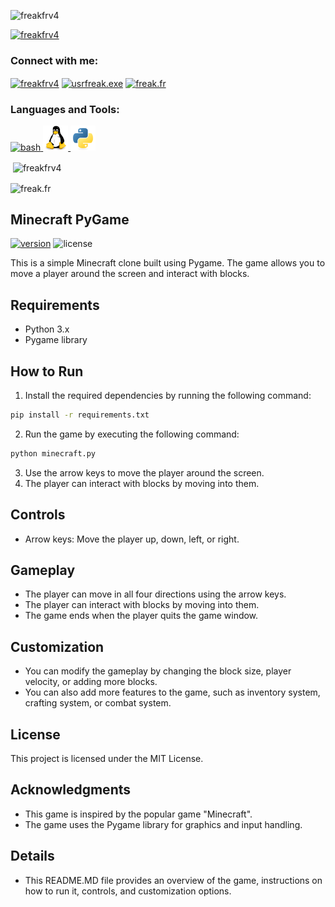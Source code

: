 

<p align="left"> <img src="https://komarev.com/ghpvc/?username=freakfrv4&label=Profile%20views&color=0e75b6&style=flat" alt="freakfrv4" /> </p>

<p align="left"> <a href="https://twitter.com/freakfrv4" target="blank"><img src="https://img.shields.io/twitter/follow/Freak.fr?logo=twitter&style=for-the-badge" alt="freakfrv4" /></a> </p>

<h3 align="left">Connect with me:</h3>
<p align="left">
<a href="https://twitter.com/freakfrv4" target="blank"><img align="center" src="https://raw.githubusercontent.com/rahuldkjain/github-profile-readme-generator/master/src/images/icons/Social/twitter.svg" alt="freakfrv4" height="30" width="40" /></a>
<a href="https://instagram.com/usrfreak.exe" target="blank"><img align="center" src="https://raw.githubusercontent.com/rahuldkjain/github-profile-readme-generator/master/src/images/icons/Social/instagram.svg" alt="usrfreak.exe" height="30" width="40" /></a>
<a href="https://discord.gg/freak.fr" target="blank"><img align="center" src="https://raw.githubusercontent.com/rahuldkjain/github-profile-readme-generator/master/src/images/icons/Social/discord.svg" alt="freak.fr" height="30" width="40" /></a>
</p>

<h3 align="left">Languages and Tools:</h3>
<p align="left"> <a href="https://www.gnu.org/software/bash/" target="_blank" rel="noreferrer"> <img src="https://www.vectorlogo.zone/logos/gnu_bash/gnu_bash-icon.svg" alt="bash" width="40" height="40"/> </a> <a href="https://www.linux.org/" target="_blank" rel="noreferrer"> <img src="https://raw.githubusercontent.com/devicons/devicon/master/icons/linux/linux-original.svg" alt="linux" width="40" height="40"/> </a> <a href="https://www.python.org" target="_blank" rel="noreferrer"> <img src="https://raw.githubusercontent.com/devicons/devicon/master/icons/python/python-original.svg" alt="python" width="40" height="40"/> </a> </p>

<p>&nbsp;<img align="center" src="https://github-readme-stats.vercel.app/api?username=freakfrv4&show_icons=true&locale=en" alt="freakfrv4" /></p>
<p><img align="center" src="https://github-readme-streak-stats.herokuapp.com/?user=freakfrv4&" alt="freak.fr" /></p>

## Minecraft PyGame

[![version](https://img.shields.io/badge/version-1.0-darkgreen)](https://github.com/your-username/your-repo/releases/tag/v1.0.0)
![license](https://img.shields.io/badge/license-Titan-brown)

This is a simple Minecraft clone built using Pygame. The game allows you to move a player around the screen and interact with blocks.

## Requirements

- Python 3.x
- Pygame library

## How to Run

1. Install the required dependencies by running the following command:

```bash
pip install -r requirements.txt
```

2. Run the game by executing the following command:

```bash
python minecraft.py
```

3. Use the arrow keys to move the player around the screen.
4. The player can interact with blocks by moving into them.

## Controls

- Arrow keys: Move the player up, down, left, or right.

## Gameplay

- The player can move in all four directions using the arrow keys.
- The player can interact with blocks by moving into them.
- The game ends when the player quits the game window.

## Customization

- You can modify the gameplay by changing the block size, player velocity, or adding more blocks.
- You can also add more features to the game, such as inventory system, crafting system, or combat system.

## License

This project is licensed under the MIT License.

## Acknowledgments

- This game is inspired by the popular game "Minecraft".
- The game uses the Pygame library for graphics and input handling.

## Details 

- This README.MD file provides an overview of the game, instructions on how to run it, controls, and customization options.
